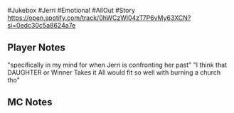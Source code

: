 #Jukebox #Jerri #Emotional #AllOut #Story
https://open.spotify.com/track/0hWCzWl04zT7P6vMy63XCN?si=0edc30c5a8624a7e
## Player Notes
"specifically in my mind for when Jerri is confronting her past"
"I think that DAUGHTER or Winner Takes it All would fit so well with burning a church tho"
## MC Notes